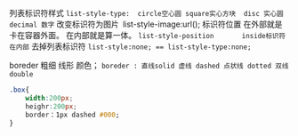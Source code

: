 列表标识符样式
`list-style-type:  circle空心圆 square实心方块  disc 实心圆 decimal 数字`
改变标识符为图片`
`list-style-image:url(); 
标识符位置
	在外部就是卡在容器外面。 在内部就是算一体。
`list-style-position       inside标识符在内部`
去掉列表标识符
`list-style:none; == list-style-type:none;`


boreder 粗细 线形 颜色；
`boreder : 直线solid 虚线 dashed 点状线 dotted 双线 double`
```css
.box{ 
	width:200px;
	heighr:200px; 
	border：1px dashed #000; 
}
```

